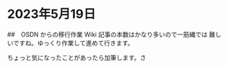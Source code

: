 # 2023年5月19日

##　OSDN からの移行作業
Wiki 記事の本数はかなり多いので一筋縄では
難しいですね。ゆっくり作業して進めて行きます。

ちょっと気になったことがあったら加筆します。さ
